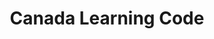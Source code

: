 ---
blog: https://canadalearningcode.ca/blog
facebook: https://facebook.com/canadalearningcode
instagram: https://instagram.com/learningcode
linkedin: https://linkedin.com/company/canadalearningcode
logohandle: canadalearningcodeca
sort: canadalearningcode
title: Canada Learning Code
twitter: https://x.com/learningcode
website: https://www.canadalearningcode.ca/
youtube: https://youtube.com/channel/UCN5LKYOeCMBmmFYUhUeJfdQ
---
